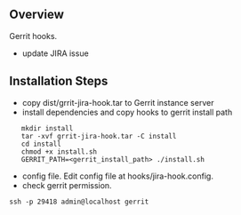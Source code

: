 Overview
--------
Gerrit hooks. 
 - update JIRA issue

Installation Steps
-------------------
 - copy dist/grrit-jira-hook.tar to Gerrit instance server
 - install dependencies and copy hooks to gerrit install path

 ```
    mkdir install
    tar -xvf grrit-jira-hook.tar -C install
    cd install
    chmod +x install.sh
    GERRIT_PATH=<gerrit_install_path> ./install.sh
 ```
 - config file. Edit config file at hooks/jira-hook.config.
 - check gerrit permission.
 
```
ssh -p 29418 admin@localhost gerrit
```